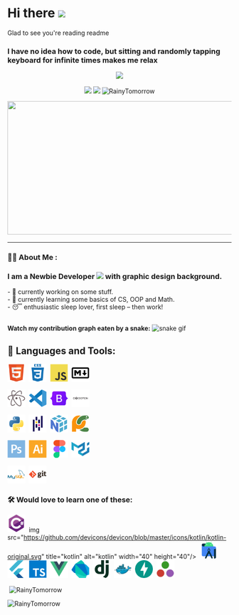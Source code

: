 ### <h1 align="left">Hi there <img src="https://media.giphy.com/media/hvRJCLFzcasrR4ia7z/giphy.gif" width="30px"/>
Glad to see you're reading readme</h1>
<h3 align="left">I have no idea how to code, but sitting and randomly tapping keyboard for infinite times makes me relax</h3>

<div id="header" align="center">
  <img src="https://media.giphy.com/media/M9gbBd9nbDrOTu1Mqx/giphy.gif" width="100"/>
</div>
<p align="center"><img src=https://visitor-badge.laobi.icu/badge?page_id=RainyTomorrow.RainyTomorrow/> 
<img src=https://img.shields.io/github/followers/RainyTomorrow?label=Follow&style=social> 
<img src="https://komarev.com/ghpvc/?username=RainyTomorrow&label=Profile%20views&color=899FBD&style=flat" alt="RainyTomorrow" /> </p>

<div align="center">
  <img src="https://media.giphy.com/media/dWesBcTLavkZuG35MI/giphy.gif" width="600" height="300"/>
</div>

---
### :woman_technologist: About Me :
<h3 align="left">I am a Newbie Developer <img src="https://media.giphy.com/media/WUlplcMpOCEmTGBtBW/giphy.gif" width="30"> with graphic design background.</h3>
- 🔭 currently working on some stuff.<br>
- 🌱 currently learning some basics of CS, OOP and Math.<br>
- 😴 enthusiastic sleep lover, first sleep – then work! <br>
<br>

<b>Watch my contribution graph eaten by a snake:</b>
![snake gif](https://github.com/RainyTomorrow/.github/blob/output/github-contribution-grid-snake.gif)

## 🧰 Languages and Tools:
<div>
  <img src="https://github.com/devicons/devicon/blob/master/icons/html5/html5-original.svg" title="HTML5" alt="HTML" width="40" height="40"/>&nbsp;
  <img src="https://github.com/devicons/devicon/blob/master/icons/css3/css3-plain-wordmark.svg"  title="CSS3" alt="CSS" width="40" height="40"/>&nbsp;
  <img src="https://github.com/devicons/devicon/blob/master/icons/javascript/javascript-original.svg" title="JavaScript" alt="JavaScript" width="40" height="40"/>&nbsp;
  <img src="https://github.com/devicons/devicon/blob/master/icons/markdown/markdown-original.svg" title="markdown" alt="markdown" width="40" height="40"/>&nbsp;
  
   <img src="https://github.com/devicons/devicon/blob/master/icons/atom/atom-original.svg" title="Atom" alt="Atom" width="40" height="40"/>&nbsp;
   <img src="https://github.com/devicons/devicon/blob/master/icons/vscode/vscode-original.svg" title="vscode" alt="vscode" width="40" height="40"/>&nbsp;
   <img src="https://github.com/devicons/devicon/blob/master/icons/bootstrap/bootstrap-original.svg" title="bootstrap" alt="bootstrap" width="40" height="40"/>&nbsp;
   <img src="https://github.com/devicons/devicon/blob/master/icons/codepen/codepen-original-wordmark.svg" title="codepen" alt="codepen" width="40" height="40"/>&nbsp;
         
   <img src="https://github.com/devicons/devicon/blob/master/icons/python/python-original.svg" title="python" alt="python" width="40" height="40"/>&nbsp;
   <img src="https://github.com/devicons/devicon/blob/master/icons/pandas/pandas-original.svg" title="pandas" alt="pandas" width="40" height="40"/>&nbsp;
   <img src="https://github.com/devicons/devicon/blob/master/icons/numpy/numpy-original.svg" title="numpy" alt="numpy" width="40" height="40"/>&nbsp;
   <img src="https://github.com/devicons/devicon/blob/master/icons/pycharm/pycharm-original.svg" title="pycharm" alt="pycharm" width="40" height="40"/>&nbsp;
   
  <img src="https://github.com/devicons/devicon/blob/master/icons/photoshop/photoshop-plain.svg" title="photoshop" alt="photoshop" width="40" height="40"/>&nbsp; 
  <img src="https://github.com/devicons/devicon/blob/master/icons/illustrator/illustrator-plain.svg" title="illustrator" alt="illustrator" width="40" height="40"/>&nbsp;
  <img src="https://github.com/devicons/devicon/blob/master/icons/figma/figma-original.svg" title="figma" alt="figma" width="40" height="40"/>&nbsp;
  <img src="https://github.com/devicons/devicon/blob/master/icons/materialui/materialui-original.svg" title="Material UI" alt="Material UI" width="40" height="40"/>&nbsp;
  
   <img src="https://github.com/devicons/devicon/blob/master/icons/mysql/mysql-original-wordmark.svg" title="MySQL"  alt="MySQL" width="40" height="40"/>&nbsp;
   <img src="https://github.com/devicons/devicon/blob/master/icons/git/git-original-wordmark.svg" title="Git" alt="Git" width="40" height="40"/>
</div>

### :hammer_and_wrench: Would love to learn one of these:
<img src="https://github.com/devicons/devicon/blob/master/icons/csharp/csharp-original.svg" title="csharp" alt="csharp" width="40" height="40"/>&nbsp;
img src="https://github.com/devicons/devicon/blob/master/icons/kotlin/kotlin-original.svg" title="kotlin" alt="kotlin" width="40" height="40"/>&nbsp;
<img src="https://github.com/devicons/devicon/blob/master/icons/androidstudio/androidstudio-original.svg" title="AndroidStudio" alt="AndroidStudio" width="40" height="40"/>&nbsp;
<img src="https://github.com/devicons/devicon/blob/master/icons/flutter/flutter-original.svg" title="Flutter" alt="Flutter" width="40" height="40"/>&nbsp;
<img src="https://github.com/devicons/devicon/blob/master/icons/typescript/typescript-plain.svg" title="typescript" alt="typescript" width="40" height="40"/>&nbsp;
<img src="https://github.com/devicons/devicon/blob/master/icons/vuejs/vuejs-original.svg" title="vuejs" alt="vuejs" width="40" height="40"/>&nbsp;
<img src="https://github.com/devicons/devicon/blob/master/icons/dart/dart-original.svg" title="dart" alt="dart" width="40" height="40"/>&nbsp;
   <img src="https://github.com/devicons/devicon/blob/master/icons/django/django-plain.svg" title="django" alt="django" width="40" height="40"/>&nbsp;
   <img src="https://github.com/devicons/devicon/blob/master/icons/docker/docker-original.svg" title="docker" alt="docker" width="40" height="40"/>&nbsp;
   <img src="https://github.com/devicons/devicon/blob/master/icons/fastapi/fastapi-original.svg" title="fastapi" alt="fastapi" width="40" height="40"/>&nbsp;
   <img src="https://github.com/devicons/devicon/blob/master/icons/julia/julia-original.svg" title="julia" alt="julia" width="40" height="40"/>&nbsp;

<p>&nbsp;<img align="center" src="https://github-readme-stats.vercel.app/api?username=RainyTomorrow&theme=vue-dark&show_icons=true&locale=en" alt="RainyTomorrow" /></p>

<p><img align="left" src="https://github-readme-stats.vercel.app/api/top-langs?username=RainyTomorrow&theme=vue-dark&show_icons=true&locale=en&layout=compact" alt="RainyTomorrow" /></p>

<br />
</p>


